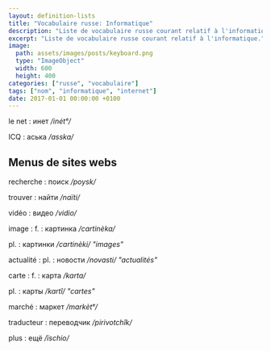 ```yaml
---
layout: definition-lists
title: "Vocabulaire russe: Informatique"
description: "Liste de vocabulaire russe courant relatif à l'informatique."
excerpt: "Liste de vocabulaire russe courant relatif à l'informatique."
image:
  path: assets/images/posts/keyboard.png
  type: "ImageObject"
  width: 600
  height: 400
categories: ["russe", "vocabulaire"]
tags: ["nom", "informatique", "internet"]
date: 2017-01-01 00:00:00 +0100
---
```


le net
: инет
*/inétᵉ/*

ICQ
: аська
*/asska/*


## Menus de sites webs

recherche
: поиск
*/poysk/*

trouver
: найти
*/naïti/*

vidéo
: видео
*/vidio/*

image
: f.
  : картинка
  */cartinèka/*

  pl.
  : картинки
  */cartinèki/ "images"*

actualité
: pl.
  : новости
  */novasti/ "actualités"*

carte
: f.
  : карта
  */karta/*

  pl.
  : карты
  */kartî/ "cartes"*

marché
: маркет
*/markètᵉ/*

traducteur
: переводчик
*/pirivotchîk/*

plus
: ещё
*/ïschio/*
